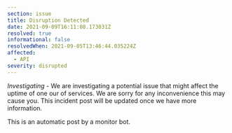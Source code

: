 ```yaml
---
section: issue
title: Disruption Detected
date: 2021-09-09T16:11:08.173031Z
resolved: true
informational: false
resolvedWhen: 2021-09-05T13:46:44.035224Z
affected:
  - API
severity: disrupted
---
```

*Investigating* - We are investigating a potential issue that might affect the uptime of one our of services. We are sorry for any inconvenience this may cause you. This incident post will be updated once we have more information.

This is an automatic post by a monitor bot.
        